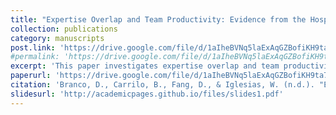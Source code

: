 ```yaml
---
title: "Expertise Overlap and Team Productivity: Evidence from the Hospital Industry"
collection: publications
category: manuscripts
post.link: 'https://drive.google.com/file/d/1aIheBVNq5laExAqGZBofiKH9ta711aig/view'
#permalink: 'https://drive.google.com/file/d/1aIheBVNq5laExAqGZBofiKH9ta711aig/view'
excerpt: 'This paper investigates expertise overlap and team productivity in the hospital industry, co-authored by Danyelle Branco, Bladimir Carrilo, and Wilman Iglesias.'
paperurl: 'https://drive.google.com/file/d/1aIheBVNq5laExAqGZBofiKH9ta711aig/view'
citation: 'Branco, D., Carrilo, B., Fang, D., & Iglesias, W. (n.d.). "Expertise Overlap and Team Productivity: Evidence from the Hospital Industry." Working Paper.'
slidesurl: 'http://academicpages.github.io/files/slides1.pdf'
---
```


